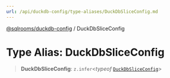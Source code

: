 ```yaml
---
url: /api/duckdb-config/type-aliases/DuckDbSliceConfig.md
---
```

[@sqlrooms/duckdb-config](../index.md) / DuckDbSliceConfig

# Type Alias: DuckDbSliceConfig

> **DuckDbSliceConfig**: `z.infer`<*typeof* [`DuckDbSliceConfig`](../variables/DuckDbSliceConfig.md)>
